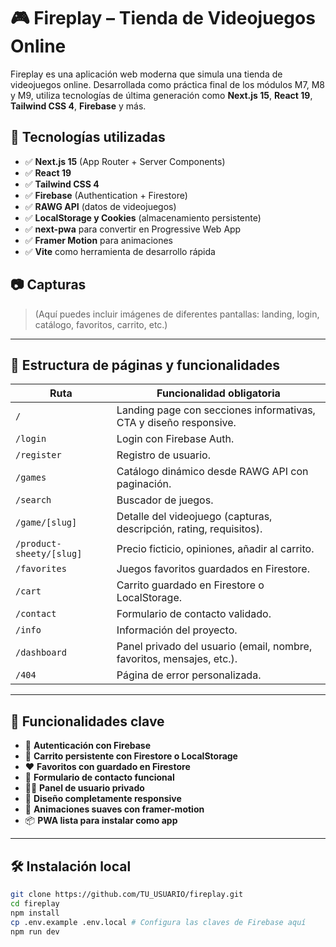 # 🎮 Fireplay – Tienda de Videojuegos Online

Fireplay es una aplicación web moderna que simula una tienda de videojuegos online. Desarrollada como práctica final de los módulos M7, M8 y M9, utiliza tecnologías de última generación como **Next.js 15**, **React 19**, **Tailwind CSS 4**, **Firebase** y más.

## 🚀 Tecnologías utilizadas

- ✅ **Next.js 15** (App Router + Server Components)
- ✅ **React 19**
- ✅ **Tailwind CSS 4**
- ✅ **Firebase** (Authentication + Firestore)
- ✅ **RAWG API** (datos de videojuegos)
- ✅ **LocalStorage y Cookies** (almacenamiento persistente)
- ✅ **next-pwa** para convertir en Progressive Web App
- ✅ **Framer Motion** para animaciones
- ✅ **Vite** como herramienta de desarrollo rápida

## 📷 Capturas

> (Aquí puedes incluir imágenes de diferentes pantallas: landing, login, catálogo, favoritos, carrito, etc.)

---

## 📁 Estructura de páginas y funcionalidades

| Ruta                         | Funcionalidad obligatoria                                                   |
|-----------------------------|-----------------------------------------------------------------------------|
| `/`                         | Landing page con secciones informativas, CTA y diseño responsive.           |
| `/login`                    | Login con Firebase Auth.                                                    |
| `/register`                 | Registro de usuario.                                                        |
| `/games`                    | Catálogo dinámico desde RAWG API con paginación.                           |
| `/search`                   | Buscador de juegos.                                                         |
| `/game/[slug]`             | Detalle del videojuego (capturas, descripción, rating, requisitos).        |
| `/product-sheety/[slug]`    | Precio ficticio, opiniones, añadir al carrito.                              |
| `/favorites`                | Juegos favoritos guardados en Firestore.                                   |
| `/cart`                     | Carrito guardado en Firestore o LocalStorage.                              |
| `/contact`                  | Formulario de contacto validado.                                            |
| `/info`                     | Información del proyecto.                                                   |
| `/dashboard`                | Panel privado del usuario (email, nombre, favoritos, mensajes, etc.).       |
| `/404`                      | Página de error personalizada.                                             |

---

## 🔐 Funcionalidades clave

- 🔐 **Autenticación con Firebase**
- 💾 **Carrito persistente con Firestore o LocalStorage**
- ❤️ **Favoritos con guardado en Firestore**
- 📩 **Formulario de contacto funcional**
- 🧑‍💻 **Panel de usuario privado**
- 📱 **Diseño completamente responsive**
- 🔄 **Animaciones suaves con framer-motion**
- 📦 **PWA lista para instalar como app**

---

## 🛠️ Instalación local

```bash
git clone https://github.com/TU_USUARIO/fireplay.git
cd fireplay
npm install
cp .env.example .env.local # Configura las claves de Firebase aquí
npm run dev
